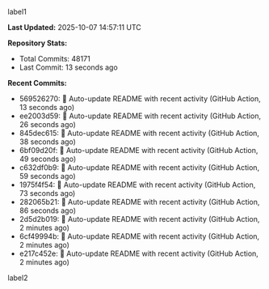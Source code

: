 
label1 
<!-- ACTIVITY_START -->
**Last Updated:** 2025-10-07 14:57:11 UTC

**Repository Stats:**
- Total Commits: 48171
- Last Commit: 13 seconds ago

**Recent Commits:**
- 569526270: 🤖 Auto-update README with recent activity (GitHub Action, 13 seconds ago)
- ee2003d59: 🤖 Auto-update README with recent activity (GitHub Action, 26 seconds ago)
- 845dec615: 🤖 Auto-update README with recent activity (GitHub Action, 38 seconds ago)
- 6bf09d20f: 🤖 Auto-update README with recent activity (GitHub Action, 49 seconds ago)
- c632df0b9: 🤖 Auto-update README with recent activity (GitHub Action, 59 seconds ago)
- 1975f4f54: 🤖 Auto-update README with recent activity (GitHub Action, 73 seconds ago)
- 282065b21: 🤖 Auto-update README with recent activity (GitHub Action, 86 seconds ago)
- 2d5d2b019: 🤖 Auto-update README with recent activity (GitHub Action, 2 minutes ago)
- 6cf49994b: 🤖 Auto-update README with recent activity (GitHub Action, 2 minutes ago)
- e217c452e: 🤖 Auto-update README with recent activity (GitHub Action, 2 minutes ago)
<!-- ACTIVITY_END -->

label2
